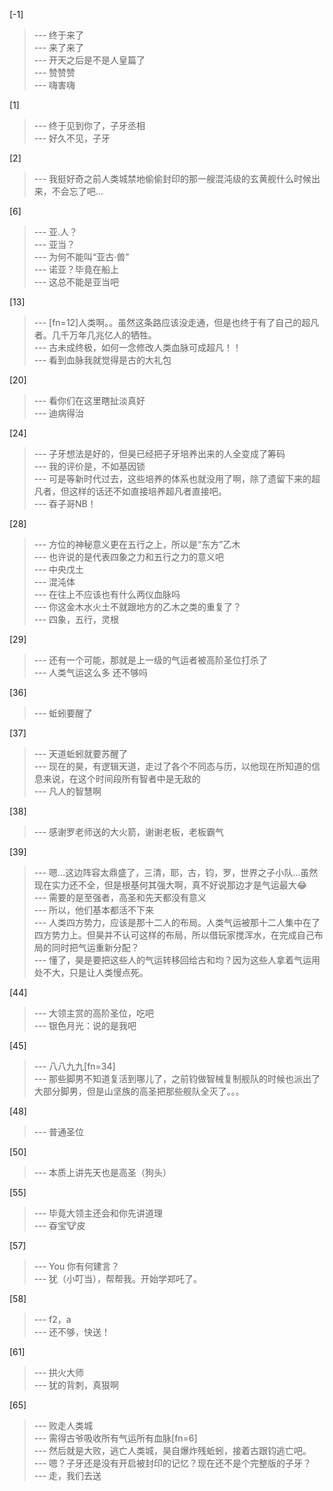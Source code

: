 
[-1] 
>--- 终于来了<br>
>--- 来了来了<br>
>--- 开天之后是不是人皇篇了<br>
>--- 赞赞赞<br>
>--- 嗨害嗨<br>

[1] 
>--- 终于见到你了，子牙丞相<br>
>--- 好久不见，子牙<br>

[2] 
>--- 我挺好奇之前人类城禁地偷偷封印的那一艘混沌级的玄黄舰什么时候出来，不会忘了吧…<br>

[6] 
>--- 亚.人？<br>
>--- 亚当？<br>
>--- 为何不能叫“亚古·兽”<br>
>--- 诺亚？毕竟在船上<br>
>--- 这总不能是亚当吧<br>

[13] 
>--- [fn=12]人类啊。。虽然这条路应该没走通，但是也终于有了自己的超凡者。几千万年几兆亿人的牺牲。<br>
>--- 古未成终极，如何一念修改人类血脉可成超凡！！<br>
>--- 看到血脉我就觉得是古的大礼包<br>

[20] 
>--- 看你们在这里瞎扯淡真好<br>
>--- 迪病得治<br>

[24] 
>--- 子牙想法是好的，但昊已经把子牙培养出来的人全变成了筹码<br>
>--- 我的评价是，不如基因锁<br>
>--- 可是等新时代过去，这些培养的体系也就没用了啊，除了遗留下来的超凡者，但这样的话还不如直接培养超凡者直接吧。<br>
>--- 昋子哥NB！<br>

[28] 
>--- 方位的神秘意义更在五行之上，所以是“东方”乙木<br>
>--- 也许说的是代表四象之力和五行之力的意义吧<br>
>--- 中央戊土<br>
>--- 混沌体<br>
>--- 在往上不应该也有什么两仪血脉吗<br>
>--- 你这金木水火土不就跟地方的乙木之类的重复了？<br>
>--- 四象，五行，灵根<br>

[29] 
>--- 还有一个可能，那就是上一级的气运者被高阶圣位打杀了<br>
>--- 人类气运这么多 还不够吗<br>

[36] 
>--- 蚯蚓要醒了<br>

[37] 
>--- 天道蚯蚓就要苏醒了<br>
>--- 现在的昊，有逻辑天道，走过了各个不同态与历，以他现在所知道的信息来说，在这个时间段所有智者中是无敌的<br>
>--- 凡人的智慧啊<br>

[38] 
>--- 感谢罗老师送的大火箭，谢谢老板，老板霸气<br>

[39] 
>--- 嗯…这边阵容太鼎盛了，三清，耶，古，钧，罗，世界之子小队…虽然现在实力还不全，但是根基何其强大啊，真不好说那边才是气运最大😂<br>
>--- 需要的是至强者，高圣和先天都没有意义<br>
>--- 所以，他们基本都活不下来<br>
>--- 人类四方势力，应该是那十二人的布局。人类气运被那十二人集中在了四方势力上。但昊并不认可这样的布局，所以借玩家搅浑水，在完成自己布局的同时把气运重新分配？<br>
>--- 懂了，昊是要把这些人的气运转移回给古和均？因为这些人拿着气运用处不大，只是让人类慢点死。<br>

[44] 
>--- 大领主赏的高阶圣位，吃吧<br>
>--- 银色月光：说的是我吧<br>

[45] 
>--- 八八九九[fn=34]<br>
>--- 那些脚男不知道复活到哪儿了，之前钧做智械复制舰队的时候也派出了大部分脚男，但是山坚族的高圣把那些舰队全灭了。。。<br>

[48] 
>--- 普通圣位<br>

[50] 
>--- 本质上讲先天也是高圣（狗头）<br>

[55] 
>--- 毕竟大领主还会和你先讲道理<br>
>--- 昋宝🐮皮<br>

[57] 
>--- You  你有何建言？<br>
>--- 犹（小叮当），帮帮我。开始学郑吒了。<br>

[58] 
>--- f2，a<br>
>--- 还不够，快送！<br>

[61] 
>--- 拱火大师<br>
>--- 犹的背刺，真狠啊<br>

[65] 
>--- 败走人类城<br>
>--- 需得古爷吸收所有气运所有血脉[fn=6]<br>
>--- 然后就是大败，逃亡人类城，昊自爆炸残蚯蚓，接着古跟钧逃亡吧。<br>
>--- 嗯？子牙还是没有开启被封印的记忆？现在还不是个完整版的子牙？<br>
>--- 走，我们去送<br>
